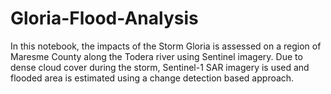 # Gloria-Flood-Analysis

In this notebook, the impacts of the Storm Gloria is assessed on a region of Maresme County along the Todera river using Sentinel imagery. Due to dense cloud cover during the storm, Sentinel-1 SAR imagery is used and flooded area is estimated using a change detection based approach. 
